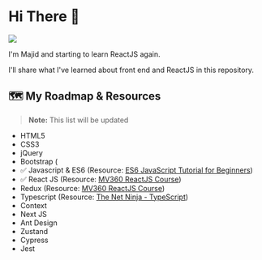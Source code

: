 # Hi There 👋
![](https://i.giphy.com/media/Vbtc9VG51NtzT1Qnv1/giphy.webp)
<p>
  I'm Majid and starting to learn ReactJS again.
</p>
<p>
I'll share what I've learned about front end and ReactJS in this repository.
</p>

## 🗺️ My Roadmap & Resources
> **Note:** This list will be updated

- HTML5
- CSS3
- jQuery
- Bootstrap (
- ✅ Javascript & ES6 </span> (Resource: [ES6 JavaScript Tutorial for Beginners](https://www.youtube.com/watch?v=uaBNBWwjzV8))
- ✅ React JS (Resource: [MV360 ReactJS Course](https://mv360.pro/courses/2/%D8%A2%D9%85%D9%88%D8%B2%D8%B4-%DA%A9%D8%A7%D9%85%D9%84-%D8%B1%DB%8C-%D8%A7%DA%A9%D8%AA-react-%D9%88-Redux))
- Redux (Resource: [MV360 ReactJS Course](https://mv360.pro/courses/2/%D8%A2%D9%85%D9%88%D8%B2%D8%B4-%DA%A9%D8%A7%D9%85%D9%84-%D8%B1%DB%8C-%D8%A7%DA%A9%D8%AA-react-%D9%88-Redux))
- Typescript (Resource: [The Net Ninja - TypeScript](https://youtu.be/2pZmKW9-I_k))
- Context
- Next JS
- Ant Design
- Zustand
- Cypress
- Jest
